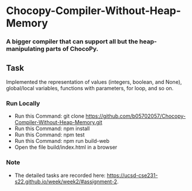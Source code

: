 # Chocopy-Compiler-Without-Heap-Memory

### A bigger compiler that can support all but the heap-manipulating parts of ChocoPy.

## Task
Implemented the representation of values (integers, boolean, and None), global/local variables, functions with parameters, for loop, and so on.

### Run Locally
* Run this Command: git clone https://github.com/b05702057/Chocopy-Compiler-Without-Heap-Memory.git
* Run this Command: npm install
* Run this Command: npm test
* Run this Command: npm run build-web
* Open the file build/index.html in a browser

### Note
* The detailed tasks are recorded here: https://ucsd-cse231-s22.github.io/week/week2/#assignment-2.
